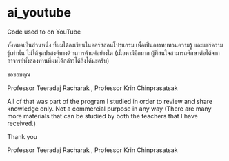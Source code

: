 # ai_youtube
Code used to on YouTube

ทั้งหมดเป็นส่วนหนึ่ง ที่ผมได้ลงเรียนในคอร์สสอนโปรแกรม เพื่อเป็นการทบทวนความรู้ และแชร์ความรู้เท่านั้น
ไม่ได้จุดปรสงค์ทางด้านการค้าแต่อย่างใด (เนื้อหามีอีกมาก ผู้ที่สนใจสามารถศึกษาต่อได้จากอาจารย์ทั้งสองท่านที่ผมได้กล่าวได้ถึงได้นะครับ)

ขอขอบคุณ

Professor Teeradaj Racharak , Professor Krin Chinprasatsak

All of that was part of the program I studied in order to review and share knowledge only.
Not a commercial purpose in any way (There are many more materials that can be studied by both the teachers that I have received.)

Thank you

Professor Teeradaj Racharak , Professor Krin Chinprasatsak
